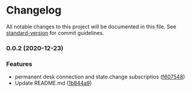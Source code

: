 # Changelog

All notable changes to this project will be documented in this file. See [standard-version](https://github.com/conventional-changelog/standard-version) for commit guidelines.

### 0.0.2 (2020-12-23)


### Features

* permanent desk connection and state.change subscriptios ([f607548](https://github.com/alex20465/deskgraph/commit/f607548f08b4487761c1c8426c3c92289ba107ca))
* Update README.md ([1b844a9](https://github.com/alex20465/deskgraph/commit/1b844a99d8f0249bbc2164cb9e9c5b2b27a10726))
